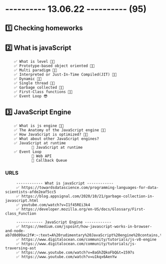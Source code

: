 # ---------- 13.06.22 ---------- (95)

## 1️⃣ Checking homeworks

## 2️⃣ What is javaScript

        ✅ What is level 👍🏻
        ✅ Prototype-based object oriented 👍🏻
        ✅ Multi paradigm 👍🏻
        ✅ Interpreted or Just-In-Time Compiled(JIT) 👍🏻
        ✅ Dynamic 👍🏻
        ✅ Single thread 👍🏻
        ✅ Garbage collected 👍🏻
        ✅ First-Class functions 👍🏻
        ✅ Event Loop 😎

## 3️⃣ JavaScript Engine

        ✅ What is js engine 👍🏻
        ✅ The Anatomy of the JavaScript engine 👍🏻
        ✅ How JavaScript is optimized? 👍🏻
        ✅ What about other JavaScript engines?
        ✅ JavaScript at runtime
                🔷 JavaScript at runtime
        ✅ Event Loop
                🔷 Web API
                🔷 Callback Queue

### URLS

         ------------ What is javaScript ------------
         ✅ https://towardsdatascience.com/programming-languages-for-data-scientists-afde2eaf5cc5
         ✅ https://blog.appsignal.com/2020/10/21/garbage-collection-in-javascript.html
         ✅ youtube.com/watch?v=I1f45REi3k4
         ✅ https://developer.mozilla.org/en-US/docs/Glossary/First-class_Function

         ------------ JavaScript Engine ------------
         ✅ https://medium.com/jspoint/how-javascript-works-in-browser-and-node-ab7d0d09ac2f#:~:text=A%20rudimentary%20JavaScript%20engine%20contains,this%20bytecode%20to%20the%20interpreter.
         ✅ https://www.digitalocean.com/community/tutorials/js-v8-engine
         ✅ https://www.digitalocean.com/community/tutorials/js-traversing-ast
         ✅ https://www.youtube.com/watch?v=8aGhZQkoFbQ&t=1597s
         ✅ https://www.youtube.com/watch?v=u1kqx6AenYw
